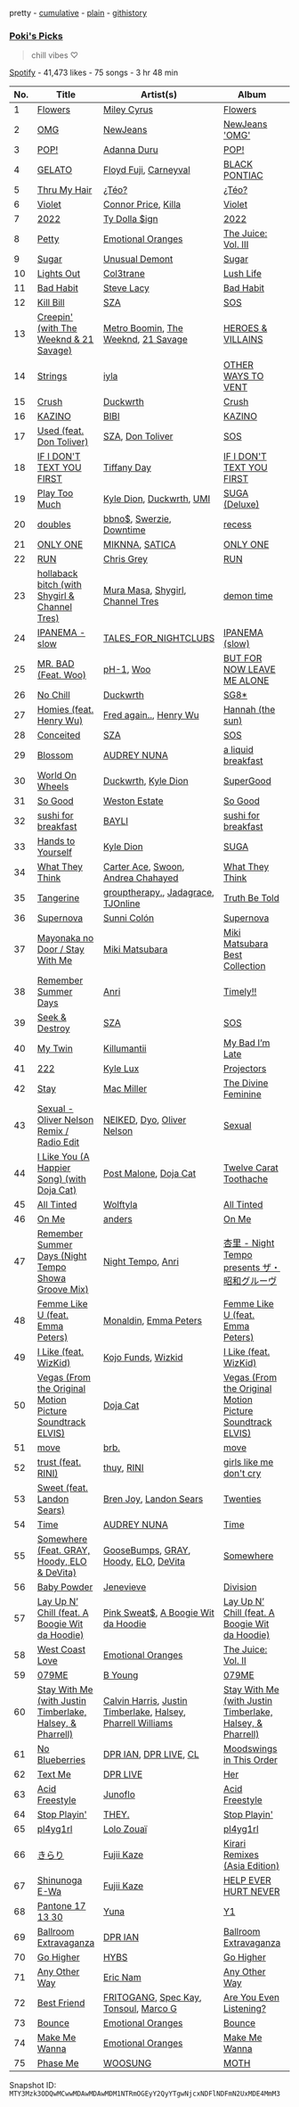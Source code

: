 pretty - [cumulative](/playlists/cumulative/37i9dQZF1DX7pdfPOj4HBA.md) - [plain](/playlists/plain/37i9dQZF1DX7pdfPOj4HBA) - [githistory](https://github.githistory.xyz/mackorone/spotify-playlist-archive/blob/main/playlists/plain/37i9dQZF1DX7pdfPOj4HBA)

### [Poki's Picks](https://open.spotify.com/playlist/37i9dQZF1DX7pdfPOj4HBA)

> chill vibes ♡

[Spotify](https://open.spotify.com/user/spotify) - 41,473 likes - 75 songs - 3 hr 48 min

| No. | Title | Artist(s) | Album | Length |
|---|---|---|---|---|
| 1 | [Flowers](https://open.spotify.com/track/0yLdNVWF3Srea0uzk55zFn) | [Miley Cyrus](https://open.spotify.com/artist/5YGY8feqx7naU7z4HrwZM6) | [Flowers](https://open.spotify.com/album/7I0tjwFtxUwBC1vgyeMAax) | 3:20 |
| 2 | [OMG](https://open.spotify.com/track/65FftemJ1DbbZ45DUfHJXE) | [NewJeans](https://open.spotify.com/artist/6HvZYsbFfjnjFrWF950C9d) | [NewJeans 'OMG'](https://open.spotify.com/album/45ozep8uHHnj5CCittuyXj) | 3:32 |
| 3 | [POP!](https://open.spotify.com/track/2M9AnJN0YIrkWtKXaUj56Q) | [Adanna Duru](https://open.spotify.com/artist/3Ov1o1t4WuiZfVcU7rXG90) | [POP!](https://open.spotify.com/album/2hDGxRzjtmYbq977e9CCPa) | 3:16 |
| 4 | [GELATO](https://open.spotify.com/track/1Nbi2hwlzGxnlYF9I6jhYm) | [Floyd Fuji](https://open.spotify.com/artist/0glUNuyGWUn70JhLMARseD), [Carneyval](https://open.spotify.com/artist/2L8dsMgFCSOumasWQ4gvwZ) | [BLACK PONTIAC](https://open.spotify.com/album/1tiqaShKMS6wxuhqbK2YPD) | 2:04 |
| 5 | [Thru My Hair](https://open.spotify.com/track/6BbAFjOCHA1AknMtIu3VjZ) | [¿Téo?](https://open.spotify.com/artist/0jsnWH4QCKcAMpR7vEhh9u) | [¿Téo?](https://open.spotify.com/album/5NhRAV4V8xcH0Wzj047C1g) | 1:40 |
| 6 | [Violet](https://open.spotify.com/track/3zb9k8UUuKz5tYmKJvNqQA) | [Connor Price](https://open.spotify.com/artist/5zixe6AbgXPqt4c1uSl94L), [Killa](https://open.spotify.com/artist/1gGUO8gYL0YWzyOKFCYegd) | [Violet](https://open.spotify.com/album/6TasXkUMVr3cFnrerHhlVj) | 2:02 |
| 7 | [2022](https://open.spotify.com/track/54iEZINzQt6ltApofgtCpO) | [Ty Dolla $ign](https://open.spotify.com/artist/7c0XG5cIJTrrAgEC3ULPiq) | [2022](https://open.spotify.com/album/2OapHw2hXgZqImkWjbBq5D) | 2:45 |
| 8 | [Petty](https://open.spotify.com/track/5s7SToFcsOVGPDIv6Fv6dA) | [Emotional Oranges](https://open.spotify.com/artist/12trz2INGglrKMzLmg0y2C) | [The Juice: Vol\. III](https://open.spotify.com/album/3n0tNdtuPGksNxuAncvMnM) | 3:15 |
| 9 | [Sugar](https://open.spotify.com/track/5KfUqRRbm6ACSzLxUS57R2) | [Unusual Demont](https://open.spotify.com/artist/5KpmWCJ5NqsY9meqhjwbxR) | [Sugar](https://open.spotify.com/album/4bPrS4muAMw2G5M6ARaZ01) | 1:54 |
| 10 | [Lights Out](https://open.spotify.com/track/0aFAGKktg3GEbdg0f0Ix7d) | [Col3trane](https://open.spotify.com/artist/4hTL3jOgvZwOqegEZTOrCc) | [Lush Life](https://open.spotify.com/album/5e0AwfXWMbFCC3qNDedM9j) | 2:18 |
| 11 | [Bad Habit](https://open.spotify.com/track/5CM4UuQ9Gnd6K2YyKGPMoK) | [Steve Lacy](https://open.spotify.com/artist/57vWImR43h4CaDao012Ofp) | [Bad Habit](https://open.spotify.com/album/69JpAhN3XgLkOsJ7MCtW4V) | 3:52 |
| 12 | [Kill Bill](https://open.spotify.com/track/3OHfY25tqY28d16oZczHc8) | [SZA](https://open.spotify.com/artist/7tYKF4w9nC0nq9CsPZTHyP) | [SOS](https://open.spotify.com/album/07w0rG5TETcyihsEIZR3qG) | 2:33 |
| 13 | [Creepin' \(with The Weeknd & 21 Savage\)](https://open.spotify.com/track/2dHHgzDwk4BJdRwy9uXhTO) | [Metro Boomin](https://open.spotify.com/artist/0iEtIxbK0KxaSlF7G42ZOp), [The Weeknd](https://open.spotify.com/artist/1Xyo4u8uXC1ZmMpatF05PJ), [21 Savage](https://open.spotify.com/artist/1URnnhqYAYcrqrcwql10ft) | [HEROES & VILLAINS](https://open.spotify.com/album/7txGsnDSqVMoRl6RQ9XyZP) | 3:41 |
| 14 | [Strings](https://open.spotify.com/track/6rj48XPo5Gk9T7kXFYY93y) | [iyla](https://open.spotify.com/artist/4LXBFNxqvOcdBVpbgKn6op) | [OTHER WAYS TO VENT](https://open.spotify.com/album/4ZMHZn1OsaFc4Gydlzw9VK) | 2:55 |
| 15 | [Crush](https://open.spotify.com/track/3aUviSdBVbsdmH406j5GZC) | [Duckwrth](https://open.spotify.com/artist/6I3MElirhT5t6Kf7p0hGk9) | [Crush](https://open.spotify.com/album/1R9BIE7X0fzMrn3XHvetFO) | 2:15 |
| 16 | [KAZINO](https://open.spotify.com/track/245onUPHGD1DYuiacxTuW0) | [BIBI](https://open.spotify.com/artist/6UbmqUEgjLA6jAcXwbM1Z9) | [KAZINO](https://open.spotify.com/album/1f9cws6SZ0iKoHrcmn39ZY) | 3:05 |
| 17 | [Used \(feat\. Don Toliver\)](https://open.spotify.com/track/1TweDM3JC49LNeelLVg3yX) | [SZA](https://open.spotify.com/artist/7tYKF4w9nC0nq9CsPZTHyP), [Don Toliver](https://open.spotify.com/artist/4Gso3d4CscCijv0lmajZWs) | [SOS](https://open.spotify.com/album/07w0rG5TETcyihsEIZR3qG) | 2:26 |
| 18 | [IF I DON'T TEXT YOU FIRST](https://open.spotify.com/track/2lNb0SzyOEHizMxlpT9HM6) | [Tiffany Day](https://open.spotify.com/artist/5D5Qbe1lf3aMnLsPSzXItu) | [IF I DON'T TEXT YOU FIRST](https://open.spotify.com/album/3qLQdJWPOyV49WdLfuyVDV) | 2:13 |
| 19 | [Play Too Much](https://open.spotify.com/track/6kojoNSvYr4WFUx7CYMJWb) | [Kyle Dion](https://open.spotify.com/artist/5qfkUSH3ip5dD2eEPhjkT3), [Duckwrth](https://open.spotify.com/artist/6I3MElirhT5t6Kf7p0hGk9), [UMI](https://open.spotify.com/artist/4ClziihVpBeFXNyDH83Lde) | [SUGA \(Deluxe\)](https://open.spotify.com/album/7uJlMQQqUJ8s17FRoMuPrq) | 3:17 |
| 20 | [doubles](https://open.spotify.com/track/79BTZzQWsFBGuz6otfJDU4) | [bbno$](https://open.spotify.com/artist/41X1TR6hrK8Q2ZCpp2EqCz), [Swerzie](https://open.spotify.com/artist/5cdRW3M7PAo9EAB0qYk8bU), [Downtime](https://open.spotify.com/artist/4qsGEvhsGqGswy64zTWoCS) | [recess](https://open.spotify.com/album/2i2J6QneO1x319QCJLkTBa) | 2:25 |
| 21 | [ONLY ONE](https://open.spotify.com/track/0wCWpty8xz2eli5LlUqrb3) | [MIKNNA](https://open.spotify.com/artist/53htGvuREf9YT5LYk5HEvb), [SATICA](https://open.spotify.com/artist/1cD70wZHi8HMyLYVDSV9We) | [ONLY ONE](https://open.spotify.com/album/69qLInZShlAOAru0fRG3yi) | 2:37 |
| 22 | [RUN](https://open.spotify.com/track/02jOjIRea8p5MTQXikwSov) | [Chris Grey](https://open.spotify.com/artist/0F3maSKfGGVtfATaAyeyPG) | [RUN](https://open.spotify.com/album/1MZhRONDoUiXL1B57jLjDc) | 3:22 |
| 23 | [hollaback bitch \(with Shygirl & Channel Tres\)](https://open.spotify.com/track/1phR7Gh1mymnCZvuHjgM0o) | [Mura Masa](https://open.spotify.com/artist/5Q81rlcTFh3k6DQJXPdsot), [Shygirl](https://open.spotify.com/artist/3M3wTTCDwicRubwMyHyEDy), [Channel Tres](https://open.spotify.com/artist/4cUkGQyhLFqKHBtL58HYVp) | [demon time](https://open.spotify.com/album/2B8rBYLpIJNkP4OsN16yRm) | 3:23 |
| 24 | [IPANEMA \- slow](https://open.spotify.com/track/44z0xS4YJxrsHt3oTvS2ei) | [TALES\_FOR\_NIGHTCLUBS](https://open.spotify.com/artist/1bQcDCkr8KkJBbHtjqAXps) | [IPANEMA \(slow\)](https://open.spotify.com/album/6yTtOrQDLrPodakOvqssbn) | 3:16 |
| 25 | [MR\. BAD \(Feat\. Woo\)](https://open.spotify.com/track/6kvdVqG2lXPvBqwqh6aoKV) | [pH\-1](https://open.spotify.com/artist/2u7CP5T30c8ctenzXgEV1W), [Woo](https://open.spotify.com/artist/5a8EJtOEbUJDF4RX3mKK02) | [BUT FOR NOW LEAVE ME ALONE](https://open.spotify.com/album/5HUdhu9p2kVPQ8g56woOQn) | 3:05 |
| 26 | [No Chill](https://open.spotify.com/track/6J1qFWHFbmMgz0A6o10Xaq) | [Duckwrth](https://open.spotify.com/artist/6I3MElirhT5t6Kf7p0hGk9) | [SG8\*](https://open.spotify.com/album/2vwmN3BESDjpuUWloIjM1S) | 2:43 |
| 27 | [Homies \(feat\. Henry Wu\)](https://open.spotify.com/track/5X78zXRKBpf6089Y348Wne) | [Fred again..](https://open.spotify.com/artist/4oLeXFyACqeem2VImYeBFe), [Henry Wu](https://open.spotify.com/artist/0IvTgqmNuZwVjEkkjzxLha) | [Hannah \(the sun\)](https://open.spotify.com/album/6eep2wtSbpdoAgJcRyublA) | 3:01 |
| 28 | [Conceited](https://open.spotify.com/track/4hTej08FutmriOs7S1hWWy) | [SZA](https://open.spotify.com/artist/7tYKF4w9nC0nq9CsPZTHyP) | [SOS](https://open.spotify.com/album/07w0rG5TETcyihsEIZR3qG) | 2:31 |
| 29 | [Blossom](https://open.spotify.com/track/6N5QUrxpUVOMJGCb4zeUr5) | [AUDREY NUNA](https://open.spotify.com/artist/0Wwji82sLA0Hcvtuak3omb) | [a liquid breakfast](https://open.spotify.com/album/45QlLBsyMU0XRqw3cxdTKb) | 1:54 |
| 30 | [World On Wheels](https://open.spotify.com/track/2t5ebbh0zWyTIe02d6kv8Y) | [Duckwrth](https://open.spotify.com/artist/6I3MElirhT5t6Kf7p0hGk9), [Kyle Dion](https://open.spotify.com/artist/5qfkUSH3ip5dD2eEPhjkT3) | [SuperGood](https://open.spotify.com/album/07ElwjWGMXVNlQG4TsVn9H) | 2:39 |
| 31 | [So Good](https://open.spotify.com/track/0ZpHuEhi1CvOJgrqOSy8mv) | [Weston Estate](https://open.spotify.com/artist/18CPEToK1OfjJ5B5vDBDKa) | [So Good](https://open.spotify.com/album/1n5grA7m8IYGwHp6rUDMR2) | 2:26 |
| 32 | [sushi for breakfast](https://open.spotify.com/track/3eDzj1evIwmfQE1zDqqmwd) | [BAYLI](https://open.spotify.com/artist/2bvUCoFViWtg9pSkOX9du9) | [sushi for breakfast](https://open.spotify.com/album/08AUdbT46dsaM50bapJ5GV) | 2:07 |
| 33 | [Hands to Yourself](https://open.spotify.com/track/6NnrXDhqRyLYdy90gt7H4f) | [Kyle Dion](https://open.spotify.com/artist/5qfkUSH3ip5dD2eEPhjkT3) | [SUGA](https://open.spotify.com/album/5E5QGOClKXPXlVwOW9cWUz) | 3:24 |
| 34 | [What They Think](https://open.spotify.com/track/1LEngKx0VQilqRyZ1JQsLF) | [Carter Ace](https://open.spotify.com/artist/0bhck1r45kgsoMNBVqIziz), [Swoon](https://open.spotify.com/artist/3IDo2KvRkMzQsSXS0FIroV), [Andrea Chahayed](https://open.spotify.com/artist/2V6GNbrXanLBlMLCx5nXZN) | [What They Think](https://open.spotify.com/album/2F9LWWRVKG55MY7wh1YPcq) | 3:26 |
| 35 | [Tangerine](https://open.spotify.com/track/0SB5sjyk6Yaj8LhtENxNKY) | [grouptherapy.](https://open.spotify.com/artist/70KxgbZNsd9xOttXW67mh3), [Jadagrace](https://open.spotify.com/artist/1C3vUa0iC1bkCTvZTzQxyk), [TJOnline](https://open.spotify.com/artist/11ytrEfijT8k5ZPNymeXfS) | [Truth Be Told](https://open.spotify.com/album/0iq4VWGYG9Km7d7L0h31At) | 2:29 |
| 36 | [Supernova](https://open.spotify.com/track/2fQo9apVAYggTBzaFPUh9B) | [Sunni Colón](https://open.spotify.com/artist/4tRZRfhgfLEIUI9mw9Njy2) | [Supernova](https://open.spotify.com/album/0iu2xltdgI77Bkryi5JTNe) | 2:21 |
| 37 | [Mayonaka no Door / Stay With Me](https://open.spotify.com/track/2BHj31ufdEqVK5CkYDp9mA) | [Miki Matsubara](https://open.spotify.com/artist/4hUmsYcvD8C5zuVSP93jb1) | [Miki Matsubara Best Collection](https://open.spotify.com/album/1ANaxJNBcbOvvycNL4MCL5) | 5:12 |
| 38 | [Remember Summer Days](https://open.spotify.com/track/1qUo7d5lAOclNVbTUY0A2R) | [Anri](https://open.spotify.com/artist/0xGtOrmB2hnrNRLG3vhpSo) | [Timely!!](https://open.spotify.com/album/3OvZYx7AAGplmJjwD29JiV) | 4:55 |
| 39 | [Seek & Destroy](https://open.spotify.com/track/6eT2V7nKXyMf47TwPbtgAD) | [SZA](https://open.spotify.com/artist/7tYKF4w9nC0nq9CsPZTHyP) | [SOS](https://open.spotify.com/album/07w0rG5TETcyihsEIZR3qG) | 3:23 |
| 40 | [My Twin](https://open.spotify.com/track/4YA7aHYDUm1sfvGe6FznYB) | [Killumantii](https://open.spotify.com/artist/3uihH9rY2n7IgCkO0Rjbe1) | [My Bad I’m Late](https://open.spotify.com/album/5t7W5Ds5cX4fMs8l1lFIIN) | 2:35 |
| 41 | [222](https://open.spotify.com/track/3L13NvOpRky9f48BPF8yPD) | [Kyle Lux](https://open.spotify.com/artist/63g7H7tihdsX4LtRQioKrR) | [Projectors](https://open.spotify.com/album/6T10Tpl6t3HjVgEYCKhXhm) | 2:36 |
| 42 | [Stay](https://open.spotify.com/track/4brX8MJs5hxErgq48f9REO) | [Mac Miller](https://open.spotify.com/artist/4LLpKhyESsyAXpc4laK94U) | [The Divine Feminine](https://open.spotify.com/album/6f6tko6NWoH00cyFOl4VYQ) | 5:26 |
| 43 | [Sexual \- Oliver Nelson Remix / Radio Edit](https://open.spotify.com/track/39zrVbRvAjw1FbKaK64NTZ) | [NEIKED](https://open.spotify.com/artist/5H6xmHXjsq98NLbEjuE29f), [Dyo](https://open.spotify.com/artist/4H1PNuHElBLVok0lnYMrRb), [Oliver Nelson](https://open.spotify.com/artist/4QAp87iZerUP9PKxtLhmW1) | [Sexual](https://open.spotify.com/album/4fpw9otqwjuKWM7OLu8DgP) | 3:20 |
| 44 | [I Like You \(A Happier Song\) \(with Doja Cat\)](https://open.spotify.com/track/0prbvDtiY8FrZKEj8LF4Rs) | [Post Malone](https://open.spotify.com/artist/246dkjvS1zLTtiykXe5h60), [Doja Cat](https://open.spotify.com/artist/5cj0lLjcoR7YOSnhnX0Po5) | [Twelve Carat Toothache](https://open.spotify.com/album/02SRvzvwKNQJpqjdehWAif) | 3:12 |
| 45 | [All Tinted](https://open.spotify.com/track/5T5zdXB8MNCGFTspLY45rN) | [Wolftyla](https://open.spotify.com/artist/7qd6KGoABHifvXKeFNe2Yb) | [All Tinted](https://open.spotify.com/album/2oAx5hF8vyIQoHgeASn5tE) | 3:18 |
| 46 | [On Me](https://open.spotify.com/track/1VTF2L9xSLpPs4qjLbYW2f) | [anders](https://open.spotify.com/artist/6G1yTgvoYsuVb2Ja8cVVJ2) | [On Me](https://open.spotify.com/album/0z8w8HFm5pMNauf8NctcWj) | 2:28 |
| 47 | [Remember Summer Days \(Night Tempo Showa Groove Mix\)](https://open.spotify.com/track/02M7L7vwVmzrRNq6gx9oxE) | [Night Tempo](https://open.spotify.com/artist/76B4kqqCUdVdAo9AG5LNWF), [Anri](https://open.spotify.com/artist/0xGtOrmB2hnrNRLG3vhpSo) | [杏里 \- Night Tempo presents ザ・昭和グルーヴ](https://open.spotify.com/album/77kXckOL5mwaVEeWTExyvz) | 3:46 |
| 48 | [Femme Like U \(feat\. Emma Peters\)](https://open.spotify.com/track/670E2HDx684Yq0rhf84CQc) | [Monaldin](https://open.spotify.com/artist/1Ngs1vi6M75StypXQdB6su), [Emma Peters](https://open.spotify.com/artist/6lY6kOVMG0mR07JTzU33o5) | [Femme Like U \(feat\. Emma Peters\)](https://open.spotify.com/album/4JLvy9j6VMshaXXGsRt7lp) | 2:17 |
| 49 | [I Like \(feat\. WizKid\)](https://open.spotify.com/track/5s7j77zpP6e9uz2Q1DU851) | [Kojo Funds](https://open.spotify.com/artist/2o9hRZ3xI27UQpHT61A4Mm), [Wizkid](https://open.spotify.com/artist/3tVQdUvClmAT7URs9V3rsp) | [I Like \(feat\. WizKid\)](https://open.spotify.com/album/7b57oWMZmdG8wjwjtRiKSO) | 3:12 |
| 50 | [Vegas \(From the Original Motion Picture Soundtrack ELVIS\)](https://open.spotify.com/track/0hquQWY3xvYqN4qtiquniF) | [Doja Cat](https://open.spotify.com/artist/5cj0lLjcoR7YOSnhnX0Po5) | [Vegas \(From the Original Motion Picture Soundtrack ELVIS\)](https://open.spotify.com/album/2Q5DPv9uliinOBSdNooIe3) | 3:02 |
| 51 | [move](https://open.spotify.com/track/2Ryp5LkAWyJwRqoFd8N7Kk) | [brb.](https://open.spotify.com/artist/2XBiI8PjCnjJ3XKWtiKcvc) | [move](https://open.spotify.com/album/1gaYhlmZa4fT0NfH1IiSQ4) | 2:28 |
| 52 | [trust \(feat\. RINI\)](https://open.spotify.com/track/5tHWgoCChShsl9BJDkZDcQ) | [thuy](https://open.spotify.com/artist/3R80OE4RViOWbnuvqh0j8a), [RINI](https://open.spotify.com/artist/2joIhhX3Feq47H4QXVDOr3) | [girls like me don't cry](https://open.spotify.com/album/2H3DD9jBaIor2z1hda43gE) | 3:17 |
| 53 | [Sweet \(feat\. Landon Sears\)](https://open.spotify.com/track/3IPBftcOHWxzLFyH5svvnY) | [Bren Joy](https://open.spotify.com/artist/4vZ5UD5pIliRPSdHHj9EUp), [Landon Sears](https://open.spotify.com/artist/3IKbh0wq6dhJduifP0yPi3) | [Twenties](https://open.spotify.com/album/4PMJ1YwlsWRJYCxr1S8LX9) | 3:46 |
| 54 | [Time](https://open.spotify.com/track/5ZZwWo5tBpa1IxEuASX5CL) | [AUDREY NUNA](https://open.spotify.com/artist/0Wwji82sLA0Hcvtuak3omb) | [Time](https://open.spotify.com/album/4AQ8M9UhgOSRTT0OjEU3Ik) | 3:04 |
| 55 | [Somewhere \(Feat\. GRAY, Hoody, ELO & DeVita\)](https://open.spotify.com/track/0g6THFTGvC9Ci22S3mNtKq) | [GooseBumps](https://open.spotify.com/artist/1QM3jZpgkf0Z53ljiV5VMi), [GRAY](https://open.spotify.com/artist/3kPEBSt7qgVoRZSbIXMr7W), [Hoody](https://open.spotify.com/artist/7lXgbtBDcCRbfc5f8FhGUL), [ELO](https://open.spotify.com/artist/15KDb2KpZRvX1updtyinK1), [DeVita](https://open.spotify.com/artist/5PS3ZZE5bBiZ3Ct9HiRG2B) | [Somewhere](https://open.spotify.com/album/3RirkkdxaucC74O0by7wZd) | 4:20 |
| 56 | [Baby Powder](https://open.spotify.com/track/4Nw7kywWurWS6ceinn1cHK) | [Jenevieve](https://open.spotify.com/artist/0dUYLC7DLjeS8gIh8cz2Pq) | [Division](https://open.spotify.com/album/2VG4oj0kGjOydr6j8deI7Z) | 2:56 |
| 57 | [Lay Up N’ Chill \(feat\. A Boogie Wit da Hoodie\)](https://open.spotify.com/track/6FxdAycUNPT8gHH5JhG2xI) | [Pink Sweat$](https://open.spotify.com/artist/1W7FNibLa0O0b572tB2w7t), [A Boogie Wit da Hoodie](https://open.spotify.com/artist/31W5EY0aAly4Qieq6OFu6I) | [Lay Up N’ Chill \(feat\. A Boogie Wit da Hoodie\)](https://open.spotify.com/album/58Y1ZnM9IYAywv0lOWPZBg) | 2:33 |
| 58 | [West Coast Love](https://open.spotify.com/track/4NFD9ea0uH0MtoC30yNYE1) | [Emotional Oranges](https://open.spotify.com/artist/12trz2INGglrKMzLmg0y2C) | [The Juice: Vol\. II](https://open.spotify.com/album/6q8BNcH6wkWwWC0fGoJwkS) | 3:35 |
| 59 | [079ME](https://open.spotify.com/track/5f14ylFBAuwqVHXvafqtmd) | [B Young](https://open.spotify.com/artist/7JMwO9tyFPMsb2KnsJqZlp) | [079ME](https://open.spotify.com/album/6FRCZ2uh3VTm8g9CEXciSI) | 3:31 |
| 60 | [Stay With Me \(with Justin Timberlake, Halsey, & Pharrell\)](https://open.spotify.com/track/5lfWrciYtohtIMVDVZd0Rf) | [Calvin Harris](https://open.spotify.com/artist/7CajNmpbOovFoOoasH2HaY), [Justin Timberlake](https://open.spotify.com/artist/31TPClRtHm23RisEBtV3X7), [Halsey](https://open.spotify.com/artist/26VFTg2z8YR0cCuwLzESi2), [Pharrell Williams](https://open.spotify.com/artist/2RdwBSPQiwcmiDo9kixcl8) | [Stay With Me \(with Justin Timberlake, Halsey, & Pharrell\)](https://open.spotify.com/album/62SWIKrov7HPXU0Jpc6LY1) | 3:49 |
| 61 | [No Blueberries](https://open.spotify.com/track/4lpvCG7eNzHAXwvMxWUNjz) | [DPR IAN](https://open.spotify.com/artist/2o8gT0fQmFxGNbowbdgeZe), [DPR LIVE](https://open.spotify.com/artist/0siBQaURCli5wn2lqv8WZg), [CL](https://open.spotify.com/artist/0tzSBCPJZmHTdOA3ZV2mN3) | [Moodswings in This Order](https://open.spotify.com/album/2hPHncbZRuWiCBauEUJxyA) | 3:05 |
| 62 | [Text Me](https://open.spotify.com/track/1dN4Z7wZTQXLEl33RkMO3a) | [DPR LIVE](https://open.spotify.com/artist/0siBQaURCli5wn2lqv8WZg) | [Her](https://open.spotify.com/album/1XtTygUdUqtwPyErnZxLbR) | 2:57 |
| 63 | [Acid Freestyle](https://open.spotify.com/track/53pd2Mtqmd21Tjg3GkObEB) | [Junoflo](https://open.spotify.com/artist/5ZjBaiZiRUZx4AmlzOOc9R) | [Acid Freestyle](https://open.spotify.com/album/5tQwVdqA8EfGCokpyAU9UF) | 2:53 |
| 64 | [Stop Playin'](https://open.spotify.com/track/7GYoEbez6qFszDiEmiuBEb) | [THEY.](https://open.spotify.com/artist/0pghUohLPptZWBasy2wmUx) | [Stop Playin'](https://open.spotify.com/album/3C2TuDRBpQCTSHHdd0TJYu) | 2:58 |
| 65 | [pl4yg1rl](https://open.spotify.com/track/3xA9Cta8gafKNV1xNpMK2r) | [Lolo Zouaï](https://open.spotify.com/artist/2qDIR2WlcW3llkGqJWg9VJ) | [pl4yg1rl](https://open.spotify.com/album/1xQEgoJUeY0K2pc0p8LLXG) | 2:39 |
| 66 | [きらり](https://open.spotify.com/track/51oc6MEsXTpnPn6GOw5VuP) | [Fujii Kaze](https://open.spotify.com/artist/6bDWAcdtVR3WHz2xtiIPUi) | [Kirari Remixes \(Asia Edition\)](https://open.spotify.com/album/2OXwORzPU4tm1Skiv6l9KT) | 3:51 |
| 67 | [Shinunoga E\-Wa](https://open.spotify.com/track/0o9zmvc5f3EFApU52PPIyW) | [Fujii Kaze](https://open.spotify.com/artist/6bDWAcdtVR3WHz2xtiIPUi) | [HELP EVER HURT NEVER](https://open.spotify.com/album/1OojCidx0eoPKch2M0Kz31) | 3:05 |
| 68 | [Pantone 17 13 30](https://open.spotify.com/track/2GeR7M97pCrWrMh8d6BlrF) | [Yuna](https://open.spotify.com/artist/3kHVioJpVxlazAAKQ64pC1) | [Y1](https://open.spotify.com/album/0xlpkNFvbonkCBiAZu0AdM) | 3:06 |
| 69 | [Ballroom Extravaganza](https://open.spotify.com/track/1KoAKmbSdx172NnEn6rV9F) | [DPR IAN](https://open.spotify.com/artist/2o8gT0fQmFxGNbowbdgeZe) | [Ballroom Extravaganza](https://open.spotify.com/album/0rbFTWzM6EtmYd61kpV1ke) | 3:09 |
| 70 | [Go Higher](https://open.spotify.com/track/350MlI4iDtv6fYwM4PKSA4) | [HYBS](https://open.spotify.com/artist/4mr4X9nJC8DPlNukWbgAaI) | [Go Higher](https://open.spotify.com/album/1e1tDPUR08v96ZT7RPV7eb) | 3:28 |
| 71 | [Any Other Way](https://open.spotify.com/track/0GLeMtCBYkh98BqwO5BN7b) | [Eric Nam](https://open.spotify.com/artist/2FLqlgckDKdmpBrvLAT5BM) | [Any Other Way](https://open.spotify.com/album/7C5Y9bh4Y8G5sw3bB2bquM) | 2:48 |
| 72 | [Best Friend](https://open.spotify.com/track/3RUQ8Lu7yR9FXUkwKTDJKA) | [FRITOGANG](https://open.spotify.com/artist/3fHKTSYnOydB7JFalMZ26X), [Spec Kay](https://open.spotify.com/artist/7pvKiTpT9rpCTvqdjJo3f3), [Tonsoul](https://open.spotify.com/artist/6MHdCHRAo8x5mE2Gxw1rWb), [Marco G](https://open.spotify.com/artist/2Kyv7wrU5T5EngtJw1Ocpj) | [Are You Even Listening?](https://open.spotify.com/album/2txiGXzkDW7um6x0LpneAD) | 3:49 |
| 73 | [Bounce](https://open.spotify.com/track/0dc7vqP0w2kLg39jk2kVhU) | [Emotional Oranges](https://open.spotify.com/artist/12trz2INGglrKMzLmg0y2C) | [Bounce](https://open.spotify.com/album/0oZsVFFbw4qvK1m8KBlUel) | 2:52 |
| 74 | [Make Me Wanna](https://open.spotify.com/track/7KDTidXitqxwRz6UhfWXsB) | [Emotional Oranges](https://open.spotify.com/artist/12trz2INGglrKMzLmg0y2C) | [Make Me Wanna](https://open.spotify.com/album/12M4YKGroXOTB1VWY8jhtj) | 2:54 |
| 75 | [Phase Me](https://open.spotify.com/track/62DCFw57LAAX4CTrzmUCny) | [WOOSUNG](https://open.spotify.com/artist/5LHu1iF8m0XtRBEJbbwSoo) | [MOTH](https://open.spotify.com/album/7JdpeV87hczflCV8GXF3yV) | 2:34 |

Snapshot ID: `MTY3Mzk3ODQwMCwwMDAwMDAwMDM1NTRmOGEyY2QyYTgwNjcxNDFlNDFmN2UxMDE4MmM3`
